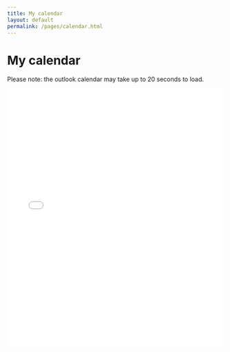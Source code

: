 ```yaml
---
title: My calendar
layout: default 
permalink: /pages/calendar.html
---
```

# My calendar

Please note: the outlook calendar may take up to 20 seconds to load.

<div class="iframe-wrapper"><iframe frameborder="no" border="0" marginwidth="0" marginheight="0" width="100%" height="600" src="//outlook.office365.com/owa/calendar/kyle.skrinak@duke.edu/Calendar/calendar.html" onload="this.height=this.contentWindow.document.body.scrollHeight;"></iframe></div>
